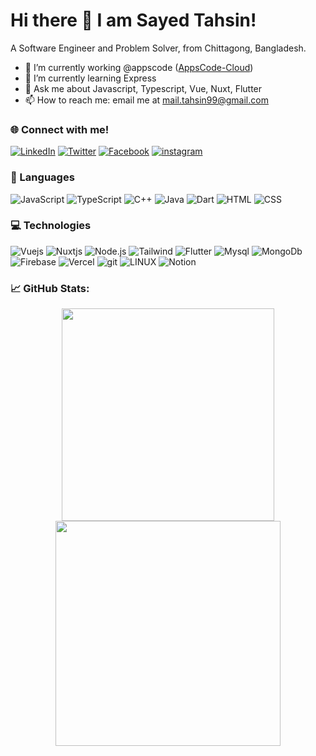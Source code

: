 # Hi there 👋 I am Sayed Tahsin!
A Software Engineer and Problem Solver, from Chittagong, Bangladesh.
- 🔭 I’m currently working @appscode ([AppsCode-Cloud](https://github.com/appscode-cloud))
- 🌱 I’m currently learning Express
- 💬 Ask me about Javascript, Typescript, Vue, Nuxt, Flutter
- 📫 How to reach me: email me at mail.tahsin99@gmail.com


### 🌐 Connect with me!

[![LinkedIn](https://img.shields.io/badge/LinkedIn-0077B5?style=for-the-badge&logo=linkedin&logoColor=white)](https://www.linkedin.com/in/sayedtahsin/) [![Twitter](https://img.shields.io/badge/Twitter-1DA1F2?style=for-the-badge&logo=twitter&logoColor=white)](https://x.com/SayedTahsin561) [![Facebook](https://img.shields.io/badge/Facebook-1877F2?style=for-the-badge&logo=facebook&logoColor=white)](https://www.facebook.com/sayed.tahsin.7146) [![instagram](https://img.shields.io/badge/Instagram-E4405F?style=for-the-badge&logo=instagram&logoColor=white)](https://www.instagram.com/sayed_tahsin_/) 



### 📝 Languages

![JavaScript](https://img.shields.io/badge/JavaScript-323330?style=for-the-badge&logo=javascript&logoColor=F7DF1E)
![TypeScript](https://img.shields.io/badge/TypeScript-007ACC?style=for-the-badge&logo=typescript&logoColor=white)
![C++](https://img.shields.io/badge/C%2B%2B-00599C?style=for-the-badge&logo=c%2B%2B&logoColor=white)
![Java](https://img.shields.io/badge/Java-ED8B00?style=for-the-badge&logo=openjdk&logoColor=white)
![Dart](https://img.shields.io/badge/Dart-0175C2?style=for-the-badge&logo=dart&logoColor=white)
![HTML](https://img.shields.io/badge/HTML-239120?style=for-the-badge&logo=html5&logoColor=white)
![CSS](https://img.shields.io/badge/CSS-239120?&style=for-the-badge&logo=css3&logoColor=white)

### 💻 Technologies
![Vuejs](https://img.shields.io/badge/Vue.js-35495E?style=for-the-badge&logo=vue.js&logoColor=4FC08D)
![Nuxtjs](https://img.shields.io/badge/Nuxt-black?style=for-the-badge&logo=nuxt.js&logoColor=white)
![Node.js](https://img.shields.io/badge/Node.js-43853D?style=for-the-badge&logo=node.js&logoColor=white)
![Tailwind](https://img.shields.io/badge/Tailwind_CSS-38B2AC?style=for-the-badge&logo=tailwind-css&logoColor=white)
![Flutter](https://img.shields.io/badge/Flutter-02569B?style=for-the-badge&logo=flutter&logoColor=white)
![Mysql](https://img.shields.io/badge/MySQL-00000F?style=for-the-badge&logo=mysql&logoColor=white)
![MongoDb](https://img.shields.io/badge/MongoDB-4EA94B?style=for-the-badge&logo=mongodb&logoColor=white)
![Firebase](https://img.shields.io/badge/firebase-%23039BE5.svg?style=for-the-badge&logo=firebase) 
![Vercel](https://img.shields.io/badge/Vercel-000000?style=for-the-badge&logo=vercel&logoColor=white)
![git](https://img.shields.io/badge/GIT-E44C30?style=for-the-badge&logo=git&logoColor=white)
![LINUX](https://img.shields.io/badge/Linux-FCC624?style=for-the-badge&logo=linux&logoColor=black) 
![Notion](https://img.shields.io/badge/Notion-%23000000.svg?style=for-the-badge&logo=notion&logoColor=white)


<!-- ![Docker](https://img.shields.io/badge/docker-%230db7ed.svg?style=for-the-badge&logo=docker&logoColor=white) --> 
<!-- ![Netlify](https://img.shields.io/badge/netlify-%23000000.svg?style=for-the-badge&logo=netlify&logoColor=#00C7B7) -->
<!-- ![Supabase](https://img.shields.io/badge/Supabase-3ECF8E?style=for-the-badge&logo=supabase&logoColor=white) --> 
<!-- ![Postgres](https://img.shields.io/badge/postgres-%23316192.svg?style=for-the-badge&logo=postgresql&logoColor=white) --> 
<!-- ![NestJS](https://img.shields.io/badge/nestjs-%23E0234E.svg?style=for-the-badge&logo=nestjs&logoColor=white)  -->
<!-- ![Express.js](https://img.shields.io/badge/express.js-%23404d59.svg?style=for-the-badge&logo=express&logoColor=%2361DAFB) -->

### 📈 GitHub Stats:
<p align = "center">
  <img src = "https://github-readme-stats.vercel.app/api?username=SayedTahsin&theme=vue-dark&show_icons=true&hide_border=false&count_private=true" width="340" >
  <img src = "https://github-readme-streak-stats.herokuapp.com/?user=SayedTahsin&theme=vue-dark&hide_border=false" width="360" >
</p>
